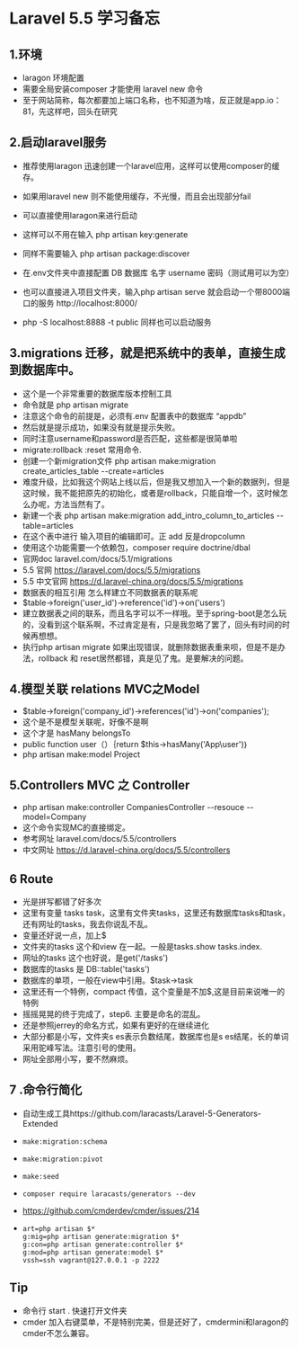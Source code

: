 # Laravel 5.5 学习备忘

## 1.环境

* laragon 环境配置  
* 需要全局安装composer 才能使用 laravel new 命令
* 至于网站简称，每次都要加上端口名称，也不知道为啥，反正就是app.io：81，先这样吧，回头在研究

## 2.启动laravel服务

* 推荐使用laragon 迅速创建一个laravel应用，这样可以使用composer的缓存。
* 如果用laravel new 则不能使用缓存，不光慢，而且会出现部分fail


* 可以直接使用laragon来进行启动
* 这样可以不用在输入 php artisan key:generate 
* 同样不需要输入 php artisan package:discover
* 在.env文件夹中直接配置 DB 数据库 名字 username 密码（测试用可以为空）
* 也可以直接进入项目文件夹，输入php artisan serve 就会启动一个带8000端口的服务 http://localhost:8000/
* php -S localhost:8888 -t public 同样也可以启动服务

## 3.migrations 迁移，就是把系统中的表单，直接生成到数据库中。

* 这个是一个非常重要的数据库版本控制工具
* 命令就是 php artisan migrate
* 注意这个命令的前提是，必须有.env 配置表中的数据库 “appdb”
* 然后就是提示成功，如果没有就是提示失败。
* 同时注意username和password是否匹配，这些都是很简单啦
* migrate:rollback :reset 常用命令.
* 创建一个新migration文件 php artisan make:migration create_articles_table --create=articles
* 难度升级，比如我这个网站上线以后，但是我又想加入一个新的数据列，但是这时候，我不能把原先的初始化，或者是rollback，只能自增一个，这时候怎么办呢，方法当然有了。
* 新建一个表 php artisan make:migration add_intro_column_to_articles --table=articles 
* 在这个表中进行 输入项目的编辑即可。正 add 反是dropcolumn
* 使用这个功能需要一个依赖包，composer require doctrine/dbal
* 官网doc laravel.com/docs/5.1/migrations
* 5.5 官网 https://laravel.com/docs/5.5/migrations
* 5.5 中文官网 https://d.laravel-china.org/docs/5.5/migrations
* 数据表的相互引用 怎么样建立不同数据表的联系呢
* $table->foreign('user_id')->reference('id')->on('users')
* 建立数据表之间的联系，而且名字可以不一样哦。至于spring-boot是怎么玩的，没看到这个联系啊，不过肯定是有，只是我忽略了罢了，回头有时间的时候再想想。
* 执行php artisan migrate 如果出现错误，就删除数据表重来呗，但是不是办法，rollback 和 reset居然都错，真是见了鬼。是要解决的问题。

## 4.模型关联 relations  MVC之Model

* $table->foreign('company_id')->references('id')->on('companies');
* 这个是不是模型关联呢，好像不是啊
* 这个才是 hasMany belongsTo
* public function user（）｛return $this->hasMany('App\user')｝
* php artisan make:model Project

## 5.Controllers  MVC 之 Controller

* php artisan make:controller CompaniesController --resouce --model=Company
* 这个命令实现MC的直接绑定。
* 参考网址 laravel.com/docs/5.5/controllers
* 中文网址 https://d.laravel-china.org/docs/5.5/controllers

## 6 Route

* 光是拼写都错了好多次
* 这里有变量 tasks task，这里有文件夹tasks，这里还有数据库tasks和task，还有网址的tasks，我去你说乱不乱。
* 变量还好说一点，加上$
* 文件夹的tasks  这个和view 在一起。一般是tasks.show tasks.index.
* 网址的tasks 这个也好说，是get('/tasks')
* 数据库的tasks 是 DB::table('tasks')
* 数据库的单项，一般在view中引用。$task->task
* 这里还有一个特例，compact 传值，这个变量是不加$,这是目前来说唯一的特例
* 摇摇晃晃的终于完成了，step6. 主要是命名的混乱。
* 还是参照jerrey的命名方式，如果有更好的在继续进化
* 大部分都是小写，文件夹s es表示负数结尾，数据库也是s es结尾，长的单词采用驼峰写法。注意引号的使用。
* 网址全部用小写，要不然麻烦。

## 7 .命令行简化

* 自动生成工具https://github.com/laracasts/Laravel-5-Generators-Extended

* `make:migration:schema`

* `make:migration:pivot`

* `make:seed`

* ```
  composer require laracasts/generators --dev
  ```

* https://github.com/cmderdev/cmder/issues/214

* ```
  art=php artisan $* 
  g:mig=php artisan generate:migration $*
  g:con=php artisan generate:controller $*
  g:mod=php artisan generate:model $*
  vssh=ssh vagrant@127.0.0.1 -p 2222
  ```

## Tip

* 命令行 start . 快速打开文件夹
* cmder 加入右键菜单，不是特别完美，但是还好了，cmdermini和laragon的cmder不怎么兼容。

